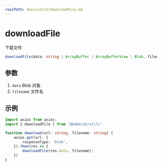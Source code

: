 ```yaml
---
realPath: docs/utils/downloadFile.md
---
```

# downloadFile

下载文件

```ts
downloadFile(data: string | ArrayBuffer | ArrayBufferView | Blob, filename: string)
```

## 参数

1. `data` Blob 对象
2. `filename` 文件名

## 示例

```ts
import axios from axios;
import { downloadFile } from '@baberat/utils'

function download(url: string, filename: string) {
    axios.get(url, {
        responseType: 'blob',
    }).then(res => {
        downloadFile(res.data, filename);
    })
}
```
